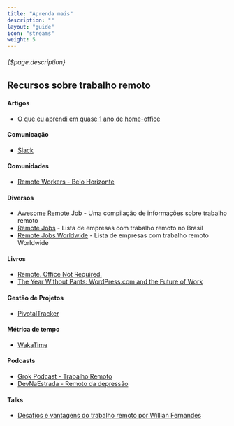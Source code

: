 ```yaml
---
title: "Aprenda mais"
description: ""
layout: "guide"
icon: "streams"
weight: 5
---
```


###### {$page.description}

<article id="1">

## Recursos sobre trabalho remoto

#### Artigos
  - [O que eu aprendi em quase 1 ano de home-office](https://medium.com/desenvolvimento-front-end-pt-br/o-que-eu-aprendi-em-quase-1-ano-de-home-office-7ed3cfee276a)

#### Comunicação
  - [Slack](https://slack.com/)

#### Comunidades
  - [Remote Workers - Belo Horizonte](http://www.meetup.com/Belo-Horizonte-Remote-Workers/)

#### Diversos
  - [Awesome Remote Job](https://github.com/lukasz-madon/awesome-remote-job) - Uma compilação de informações sobre trabalho remoto
  - [Remote Jobs](https://github.com/lerrua/remote-jobs-brazil) - Lista de empresas com trabalho remoto no Brasil
  - [Remote Jobs Worldwide](https://github.com/jessicard/remote-jobs) - Lista de empresas com trabalho remoto Worldwide

#### Livros
  - [Remote. Office Not Required.](http://37signals.com/remote/)
  - [The Year Without Pants: WordPress.com and the Future of Work](http://scottberkun.com/yearwithoutpants/)

#### Gestão de Projetos
 - [PivotalTracker](https://pivotaltracker.com)

#### Métrica de tempo
 - [WakaTime](https://wakatime.com/)

#### Podcasts
  - [Grok Podcast - Trabalho Remoto](http://www.grokpodcast.com/2013/04/02/episodio-86-trabalho-remoto-parte-1-de-4/)
  - [DevNaEstrada - Remoto da depressão](http://devnaestrada.com.br/2015/12/25/devnaestrada-remoto-da-depressao.html)

#### Talks
  - [Desafios e vantagens do trabalho remoto por Willian Fernandes](https://www.youtube.com/watch?v=IT6z7VDueF8)

</article>
